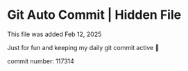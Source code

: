 # Git Auto Commit | Hidden File

This file was added Feb 12, 2025

Just for fun and keeping my daily git commit active 🤪

commit number: 117314
